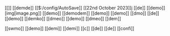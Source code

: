 [[]]
[[demde]]
[[$:/config/AutoSave]]
[[22nd October 2023]]j
[[de]]
[[demo]]
[img[image.png]]
[[demo]]
[[demodem]]
[[demo]]
[[demo]]
[[dmo]]
[[de]]
[[demo]]
[[demko]]
[[dmeo]]
[[demo]]
[[dmeo]]
[[dem]]

[[swmo]]
[[demo]]
[[demi]]
[[demi]]
[[c]]
[[de]]
[[de]]
[[confi]]